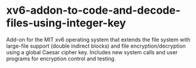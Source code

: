 # xv6-addon-to-code-and-decode-files-using-integer-key
Add-on for the MIT xv6 operating system that extends the file system with large-file support (double indirect blocks) and file encryption/decryption using a global Caesar cipher key. Includes new system calls and user programs for encryption control and testing.
